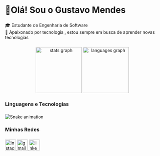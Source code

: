 <h1 align="left">👋Olá! Sou o Gustavo Mendes</h1>

###

<p align="left">🎓 Estudante de Engenharia de Software<br>🚀 Apaixonado por tecnologia , estou sempre em busca de aprender novas tecnologias</p>

###

<div align="center">
  <img src="https://github-readme-stats.vercel.app/api?username=gustavo3334&hide_title=false&hide_rank=false&show_icons=true&include_all_commits=true&count_private=true&disable_animations=false&theme=dracula&locale=en&hide_border=false" height="150" alt="stats graph"  />
  <img src="https://github-readme-stats.vercel.app/api/top-langs?username=gustavo3334&locale=en&hide_title=false&layout=compact&card_width=320&langs_count=5&theme=dracula&hide_border=false" height="150" alt="languages graph"  />
</div>

###

<h3 align="left">Linguagens e Tecnologias</h3>

###


###

<img src="https://raw.githubusercontent.com/gustavo3334/gustavo3334/output/snake.svg" alt="Snake animation" />

###

<h3 align="left">Minhas Redes</h3>

###

<div align="left">
  <a href="https://www.instagram.com/guu_mendessss/" target="_blank">
    <img src="https://img.shields.io/static/v1?message=Instagram&logo=instagram&label=&color=E4405F&logoColor=white&labelColor=&style=for-the-badge" height="35" alt="instagram logo"  />
  </a>
  <a href="https://mail.google.com/mail/u/0/?pli=1#inbox" target="_blank">
    <img src="https://img.shields.io/static/v1?message=Gmail&logo=gmail&label=&color=D14836&logoColor=white&labelColor=&style=for-the-badge" height="35" alt="gmail logo"  />
  </a>
  <a href="https://www.linkedin.com/in/gustavo-mendes-1569b2324/" target="_blank">
    <img src="https://img.shields.io/static/v1?message=LinkedIn&logo=linkedin&label=&color=0077B5&logoColor=white&labelColor=&style=for-the-badge" height="35" alt="linkedin logo"  />
  </a>
</div>

###

<div align="left">
</div>

###

